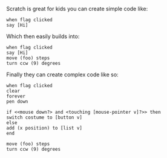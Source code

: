 Scratch is great for kids you can create simple code like:

```scratch
when flag clicked
say [Hi]
```

Which then easily builds into:

```scratch
when flag clicked
say [Hi]
move (foo) steps
turn ccw (9) degrees
```

Finally they can create complex code like so:

```scratch
when flag clicked
clear
forever
pen down

if <<mouse down?> and <touching [mouse-pointer v]?>> then
switch costume to [button v]
else
add (x position) to [list v]
end

move (foo) steps
turn ccw (9) degrees
```
